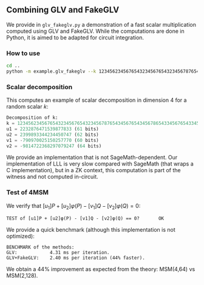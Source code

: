 ## Combining GLV and FakeGLV
We provide in `glv_fakeglv.py` a demonstration of a fast scalar multiplication computed using GLV and FakeGLV. 
While the computations are done in Python, it is aimed to be adapted for circuit integration.

### How to use
```bash
cd ..
python -m example.glv_fakeglv --k 12345623456765432345676543234567876543456765434567865433456765433456765433456 
```
### Scalar decomposition
This computes an example of scalar decomposition in dimension 4 for a random scalar $k$:
```python
Decomposition of k:
k = 12345623456765432345676543234567876543456765434567865433456765433456765433456 (253 bits)
u1 = 2232876471539877833 (61 bits)
u2 = 2399893344234450747 (62 bits)
v1 = -790970025150257770 (60 bits)
v2 = -9814722368297079247 (64 bits)
```
We provide an implementation that is not SageMath-dependent. Our implementation of LLL is very slow compared with SageMath (that wraps a C implementation), but in a ZK context, this computation is part of the witness and not computed in-circuit.

### Test of 4MSM
We verify that $[u_1]P + [u_2]φ(P) - [v_1]Q - [v_2]φ(Q) = 0$:
```
TEST of [u1]P + [u2]φ(P) - [v1]Q - [v2]φ(Q) == 0?		OK
```
We provide a quick benchmark (although this implementation is not optimized):
```
BENCHMARK of the methods:
GLV:       	    4.31 ms per iteration.
GLV+FakeGLV:	2.40 ms per iteration (44% faster).

```
We obtain a 44% improvement as expected from the theory: MSM(4,64) vs MSM(2,128).